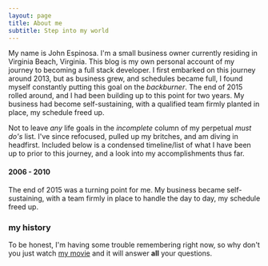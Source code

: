 ```yaml
---
layout: page
title: About me
subtitle: Step into my world
---
```


My name is John Espinosa. I'm a small business owner currently residing in Virginia Beach, Virginia. This blog
is my own personal account of my journey to becoming a full stack developer. I first embarked on this journey 
around 2013, but as business grew, and schedules became full, I found myself constantly putting this goal
on the _backburner_. The end of 2015 rolled around, and I had been building up to this point for two years. My business had become self-sustaining, with a qualified team firmly planted in place, my schedule freed up. 

Not to leave *any* life goals in the _incomplete_ column of my perpetual _must do's_ list. I've since refocused, pulled up my britches, and am diving in headfirst. Included below is a condensed timeline/list of what I have been up to prior to this journey, and a look into my accomplishments thus far.

#### 2006 - 2010
The end of 2015 was a turning point for me. My business became self-sustaining, with a team firmly in place
to handle the day to day, my schedule freed up. 


### my history

To be honest, I'm having some trouble remembering right now, so why don't you just watch [my movie](http://en.wikipedia.org/wiki/The_Princess_Bride_%28film%29) and it will answer **all** your questions.